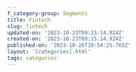 ```yaml
---
f_category-group: Segments
title: Fintech
slug: fintech
updated-on: '2023-10-23T09:15:14.924Z'
created-on: '2023-10-23T09:15:14.924Z'
published-on: '2023-10-26T10:54:25.765Z'
layout: '[categories].html'
tags: categories
---
```



